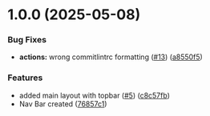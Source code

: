 # 1.0.0 (2025-05-08)


### Bug Fixes

* **actions:** wrong commitlintrc formatting ([#13](https://github.com/Hnogared/Lalapokeh/issues/13)) ([a8550f5](https://github.com/Hnogared/Lalapokeh/commit/a8550f5909333d2c10d2d365e82d20be35a7dd35))


### Features

* added main layout with topbar ([#5](https://github.com/Hnogared/Lalapokeh/issues/5)) ([c8c57fb](https://github.com/Hnogared/Lalapokeh/commit/c8c57fbe7cd67f3fd9819a3680913138ac1e03dd))
* Nav Bar created ([76857c1](https://github.com/Hnogared/Lalapokeh/commit/76857c1beb945e4d2e7f5ba46ba80ebb4a6b9e34))
